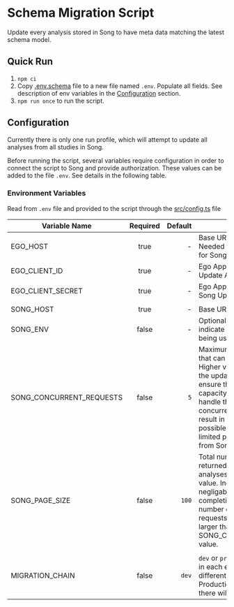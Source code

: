 # Schema Migration Script

Update every analysis stored in Song to have meta data matching the latest schema model.

## Quick Run

1. `npm ci`
1. Copy [.env.schema](./.env.schema) file to a new file named `.env`. Populate all fields. See description of env variables in the [Configuration](#configuration) section.
1. `npm run once` to run the script.

## Configuration

Currently there is only one run profile, which will attempt to update all analyses from all studies in Song.

Before running the script, several variables require configuration in order to connect the script to Song and provide authorization. These values can be added to the file `.env`. See details in the following table.

### Environment Variables

Read from `.env` file and provided to the script through the [src/config.ts](./src/config.ts) file

| Variable Name            | Required | Default | Description                                                                                                                                                                                                                                                                                                                                                                  |
| ------------------------ | :------: | ------: | ---------------------------------------------------------------------------------------------------------------------------------------------------------------------------------------------------------------------------------------------------------------------------------------------------------------------------------------------------------------------------- |
| EGO_HOST                 |   true   |       - | Base URL for requests to Ego. Needed to fetch application JWT for Song Update Authorization.                                                                                                                                                                                                                                                                                 |
| EGO_CLIENT_ID            |   true   |       - | Ego Application client ID, for Song Update Authorization                                                                                                                                                                                                                                                                                                                     |
| EGO_CLIENT_SECRET        |   true   |       - | Ego Application client secret, for Song Update Authorization                                                                                                                                                                                                                                                                                                                 |
|                          |          |         |                                                                                                                                                                                                                                                                                                                                                                              |
| SONG_HOST                |   true   |       - | Base URL for requests to Song.                                                                                                                                                                                                                                                                                                                                               |
| SONG_ENV                 |  false   |       - | Optional descriptor for log file to indicate which song instance is being used.                                                                                                                                                                                                                                                                                              |
| SONG_CONCURRENT_REQUESTS |  false   |     `5` | Maximum number of requests that can be initiated to song. Higher values should complete the update requests faster, but ensure that there is enough capacity on the song service to handle the requests. Too many concurrent requests typically result in frequent timeouts (and possible script crashes) due to limited pool of JDBC connections from Song to its database. |
| SONG_PAGE_SIZE           |  false   |   `100` | Total number of analyses returned per paged request for analyses. 100 seems to be a fine value. Increasing this has a negligable effect on script completion time. This will limit the number of concurrent update requests, so make sure this is larger than the SONG_CONCURRENT_REQUESTS value.                                                                            |
|                          |          |         |                                                                                                                                                                                                                                                                                                                                                                              |
| MIGRATION_CHAIN          |  false   |   `dev` | `dev` or `prod`. The migration chains in each environment are slightly different, so make sure in Production this is set to `prod` or there will be errors                                                                                                                                                                                                                   |
